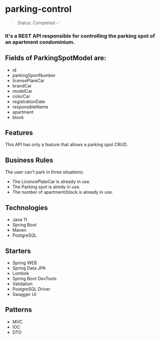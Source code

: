 <h1>parking-control</h1>

> Status: Completed ✅

### It's a REST API responsible for controlling the parking spot of an apartment condominium.

## Fields of ParkingSpotModel are:
+ id
+ parkingSportNumber
+ licensePlareCar
+ brandCar
+ modelCar
+ colorCar
+ registrationDate
+ responsibleName
+ apartment
+ block

## Features
This API has only a feature that allows a parking spot CRUD.

## Business Rules
The user can't park in three situations:
+ The LicencePlateCar is already in use.
+ The Parking spot is alredy in use.
+ The number of apartment/block is already in use.

## Technologies
+ Java 11
+ Spring Boot
+ Maven
+ PostgreSQL

## Starters
+ Spring WEB
+ Spring Data JPA
+ Lombok
+ Spring Boot DevTools
+ Validation
+ PostgreSQL Driver
+ Swagger UI

## Patterns
+ MVC
+ IOC
+ DTO

